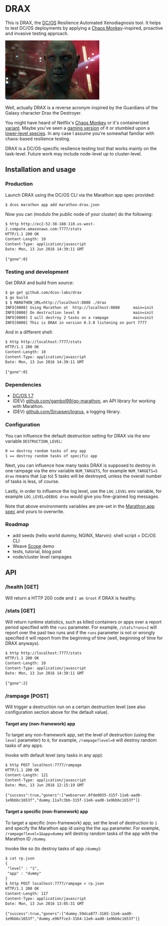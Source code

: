 # DRAX

This is DRAX, the [DC/OS](https://dcos.io) Resilience Automated Xenodiagnosis tool. It helps to test DC/OS deployments by applying a [Chaos Monkey](http://techblog.netflix.com/2012/07/chaos-monkey-released-into-wild.html)-inspired, proactive and invasive testing approach.

![DRAX logo](img/drax-logo.png)

Well, actually DRAX is a reverse acronym inspired by the Guardians of the Galaxy character Drax the Destroyer.


You might have heard of Netflix's [Chaos Monkey](http://techblog.netflix.com/2012/07/chaos-monkey-released-into-wild.html) or it's containerized [variant](https://medium.com/production-ready/chaos-monkey-for-fun-and-profit-87e2f343db31). Maybe you've seen a [gaming version](https://www.wehkamplabs.com/blog/2016/06/02/docker-and-zombies/) of it or stumbled upon a [lower-level species](http://probablyfine.co.uk/2016/05/30/announcing-byte-monkey/). In any case I assume you're somewhat familiar with chaos-based resilience testing.

DRAX is a DC/OS-specific resilience testing tool that works mainly on the task-level. Future work may include node-level up to cluster-level.

## Installation and usage

### Production

Launch DRAX using the DC/OS CLI via the Marathon app spec provided:

    $ dcos marathon app add marathon-drax.json

Now you can (modulo the public node of your cluster) do the following:

    $ http http://ec2-52-38-188-110.us-west-2.compute.amazonaws.com:7777/stats
    HTTP/1.1 200 OK
    Content-Length: 10
    Content-Type: application/javascript
    Date: Mon, 13 Jun 2016 14:39:11 GMT
    
    {"gone":0}

### Testing and development

Get DRAX and build from source:

    $ go get github.com/dcos-labs/drax
    $ go build
    $ $ MARATHON_URL=http://localhost:8080 ./drax
    INFO[0000] Using Marathon at  http://localhost:8080      main=init
    INFO[0000] On destruction level 0                        main=init
    INFO[0000] I will destroy 2 tasks on a rampage           main=init
    INFO[0000] This is DRAX in version 0.3.0 listening on port 7777

And in a different shell:

    $ http http://localhost:7777/stats
    HTTP/1.1 200 OK
    Content-Length: 10
    Content-Type: application/javascript
    Date: Mon, 13 Jun 2016 14:39:11 GMT
    
    {"gone":0}

### Dependencies

- [DC/OS 1.7](https://dcos.io/releases/1.7.0/)
- (DEV) [github.com/gambol99/go-marathon](https://github.com/gambol99/go-marathon), an API library for working with Marathon.
- (DEV) [github.com/Sirupsen/logrus](https://github.com/Sirupsen/logrus), a logging library.

### Configuration

You can influence the default destruction setting for DRAX via the env variable `DESTRUCTION_LEVEL`: 

    0 == destroy random tasks of any app
    1 == destroy random tasks of specific app

Next, you can influence how many tasks DRAX is supposed to destroy in one rampage via the env variable `NUM_TARGETS`, for example `NUM_TARGETS=5 drax` means that (up to) 5 tasks will be destroyed, unless the overall number of tasks is less, of course.

Lastly, in order to influence the log level, use the `LOG_LEVEL` env variable, for example `LOG_LEVEL=DEBUG drax` would give you fine-grained log messages.

Note that above environments variables are pre-set in the [Marathon app spec](marathon-drax.json) and yours to overwrite.

### Roadmap

- add seeds (hello world dummy, NGINX, Marvin): shell script + DC/OS CLI
- Weave [Scope](https://www.weave.works/products/weave-scope/) demo
- tests, tutorial, blog post
- node/cluster level rampages

## API

### /health [GET]

Will return a HTTP 200 code and `I am Groot` if DRAX is healthy.

### /stats [GET]

Will return runtime statistics, such as killed containers or apps over a report period specified with the `runs` parameter. For example, `/stats?runs=2` will report over the past two runs and if the `runs` parameter is not or wrongly specified it will report from the beginning of time (well, beginning of time for DRAX anyways).

    $ http http://localhost:7777/stats
    HTTP/1.1 200 OK
    Content-Length: 10
    Content-Type: application/javascript
    Date: Mon, 13 Jun 2016 14:39:11 GMT
    
    {"gone":2}

### /rampage [POST]

Will trigger a destruction run on a certain destruction level (see also configuration section above for the default value). 

#### Target any (non-framework) app

To target any non-framework app, set the level of destruction (using the `level` parameter) to `0`, for example, `/rampage?level=0` will destroy random tasks of any apps.

Invoke with default level (any tasks in any app):

    $ http POST localhost:7777/rampage
    HTTP/1.1 200 OK
    Content-Length: 121
    Content-Type: application/javascript
    Date: Mon, 13 Jun 2016 12:15:19 GMT
    
    {"success":true,"goners":["webserver.0fde0035-315f-11e6-aad0-1e9bbbc1653f","dummy.11a7c3bb-315f-11e6-aad0-1e9bbbc1653f"]}

#### Target a specific (non-framework) app

To target a specific (non-framework) app, set the level of destruction to `1` and specify the Marathon app id using the the `app` parameter. For example, `/rampage?level=1&app=dummy` will destroy random tasks of the app with the Marathon ID `/dummy`.

Invoke like so (to destroy tasks of app `/dummy`):

    $ cat rp.json
    {
     "level" : "1",
     "app" : "dummy"
    }
    $ http POST localhost:7777/rampage < rp.json
    HTTP/1.1 200 OK
    Content-Length: 117
    Content-Type: application/javascript
    Date: Mon, 13 Jun 2016 13:05:31 GMT
    
    {"success":true,"goners":["dummy.59dca877-3165-11e6-aad0-1e9bbbc1653f","dummy.e96ffce3-3164-11e6-aad0-1e9bbbc1653f"]}

